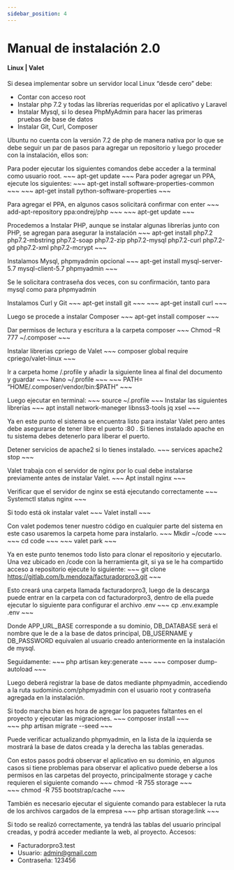 ```yaml
---
sidebar_position: 4
---
```


# Manual de instalación 2.0
#### Linux | Valet 

Si desea implementar sobre un servidor local Linux “desde cero” debe:
* Contar con acceso root
* Instalar php 7.2 y todas las librerías requeridas por el aplicativo y Laravel
* Instalar Mysql, si lo desea PhpMyAdmin para hacer las primeras pruebas de base de datos
* Instalar Git, Curl, Composer

Ubuntu no cuenta con la versión 7.2 de php de manera nativa por lo que se debe seguir un par de pasos para agregar un repositorio y luego proceder con la instalación, ellos son:

Para poder ejecutar los siguientes comandos debe acceder a la terminal como usuario root.
    ~~~
    apt-get update
    ~~~
Para poder agregar un PPA, ejecute los siguientes:
    ~~~
    apt-get install software-properties-common
    ~~~
    ~~~
    apt-get install python-software-properties
    ~~~

Para agregar el PPA, en algunos casos solicitará confirmar con enter
    ~~~
    add-apt-repository ppa:ondrej/php
    ~~~
    ~~~
    apt-get update
    ~~~ 

Procedemos a Instalar PHP, aunque se instalar algunas librerías junto con PHP, se agregan para asegurar la instalación
    ~~~
    apt-get install php7.2 php7.2-mbstring php7.2-soap php7.2-zip php7.2-mysql php7.2-curl php7.2-gd php7.2-xml php7.2-mcrypt
    ~~~ 

Instalamos Mysql, phpmyadmin opcional
    ~~~
    apt-get install mysql-server-5.7 mysql-client-5.7 phpmyadmin
    ~~~ 

Se le solicitara contraseña dos veces, con su confirmación, tanto para mysql como para phpmyadmin
 
Instalamos Curl y Git
    ~~~
    apt-get install git
    ~~~ 
    ~~~
    apt-get install curl
    ~~~ 
   
Luego se procede a instalar Composer
    ~~~
    apt-get install composer
    ~~~      
 
Dar permisos de lectura y escritura a la carpeta composer
    ~~~
    Chmod –R 777 ~/.composer
    ~~~       
 
Instalar librerias cpriego de Valet
    ~~~
    composer global require cpriego/valet-linux
    ~~~ 

Ir a carpeta home /.profile y añadir la siguiente linea al final del documento y guardar
    ~~~
    Nano ~/.profile
    ~~~ 
    ~~~
    PATH= “HOME/.composer/vendor/bin:$PATH”
    ~~~         
 
Luego ejecutar en terminal: 
    ~~~
    source ~/.profile
    ~~~ 
Instalar las siguientes librerías
    ~~~
    apt install network-maneger libnss3-tools jq xsel
    ~~~         
 
Ya en este punto el sistema se encuentra listo para instalar Valet pero antes debe asegurarse de tener libre el puerto :80 . Si tienes instalado apache en tu sistema debes detenerlo para liberar el puerto.
 
Detener servicios de apache2 si lo tienes instalado.
    ~~~
    services apache2 stop
    ~~~    
 
Valet trabaja con el servidor de nginx por lo cual debe instalarse previamente antes de instalar Valet.
    ~~~
    Apt install nginx
    ~~~       
 
Verificar que el servidor de nginx se está ejecutando correctamente
    ~~~
    Systemctl status nginx
    ~~~      
 
Si todo está ok instalar valet
    ~~~
    Valet install
    ~~~         
 
Con valet podemos tener nuestro código en cualquier parte del sistema en este caso usaremos la carpeta home para instalarlo.
    ~~~
    Mkdir ~/code
    ~~~ 
    ~~~
    cd code
    ~~~ 
    ~~~
    valet park
    ~~~ 

Ya en este punto tenemos todo listo para clonar el repositorio y ejecutarlo. Una vez ubicado en /code con la herramienta git, si ya se le ha compartido acceso a repositorio ejecute lo siguiente:
    ~~~
    git clone https://gitlab.com/b.mendoza/facturadorpro3.git
    ~~~
 
Esto creará una carpeta llamada facturadorpro3, luego de la descarga puede entrar en la carpeta con cd facturadorpro3, dentro de ella puede ejecutar lo siguiente para configurar el archivo .env
    ~~~
    cp .env.example .env
    ~~~

Donde APP_URL_BASE corresponde a su dominio, DB_DATABASE será el nombre que le de a la base de datos principal, DB_USERNAME y DB_PASSWORD equivalen al usuario creado anteriormente en la instalación de mysql.

Seguidamente:
    ~~~
    php artisan key:generate
    ~~~
    ~~~
    composer dump-autoload
    ~~~        
 
Luego deberá registrar la base de datos mediante phpmyadmin, accediendo a la ruta sudominio.com/phpmyadmin con el usuario root y contraseña agregada en la instalación.
 
Si todo marcha bien es hora de agregar los paquetes faltantes en el proyecto y ejecutar las migraciones.
    ~~~
    composer install
    ~~~    
    ~~~
    php artisan migrate --seed
    ~~~    

Puede verificar actualizando phpmyadmin, en la lista de la izquierda se mostrará la base de datos creada y la derecha las tablas generadas.
 
Con estos pasos podrá observar el aplicativo en su dominio, en algunos casos si tiene problemas para observar el aplicativo puede deberse a los permisos en las carpetas del proyecto, principalmente storage y cache requieren el siguiente comando
    ~~~
    chmod -R 755 storage
    ~~~    
    ~~~
    chmod -R 755 bootstrap/cache
    ~~~          
 
También es necesario ejecutar el siguiente comando para establecer la ruta de los archivos cargados de la empresa
    ~~~
    php artisan storage:link
    ~~~    

Si todo se realizó correctamente, ya tendrá las tablas del usuario principal creadas, y podrá acceder mediante la web, al proyecto.
Accesos:
* Facturadorpro3.test
* Usuario: admin@gmail.com
* Contraseña: 123456

